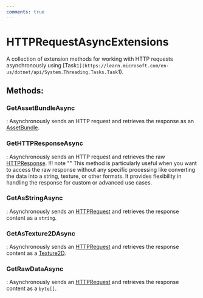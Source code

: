 ```yaml
---
comments: true
---
```

# HTTPRequestAsyncExtensions

A collection of extension methods for working with HTTP requests asynchronously using [Task`1](https://learn.microsoft.com/en-us/dotnet/api/System.Threading.Tasks.Task`1). 


## **Methods**:

### **GetAssetBundleAsync**
: Asynchronously sends an HTTP request and retrieves the response as an [AssetBundle](https://docs.unity3d.com/ScriptReference/AssetBundle.html). 

### **GetHTTPResponseAsync**
: Asynchronously sends an HTTP request and retrieves the raw [HTTPResponse](HTTPResponse.md). 
	!!! note ""
		This method is particularly useful when you want to access the raw response without any specific processing  like converting the data into a string, texture, or other formats. It provides flexibility in handling  the response for custom or advanced use cases. 


### **GetAsStringAsync**
: Asynchronously sends an [HTTPRequest](HTTPRequest.md) and retrieves the response content as a `string`. 

### **GetAsTexture2DAsync**
: Asynchronously sends an [HTTPRequest](HTTPRequest.md) and retrieves the response content as a [Texture2D](https://docs.unity3d.com/ScriptReference/Texture2D.html). 

### **GetRawDataAsync**
: Asynchronously sends an [HTTPRequest](HTTPRequest.md) and retrieves the response content as a `byte[]`. 